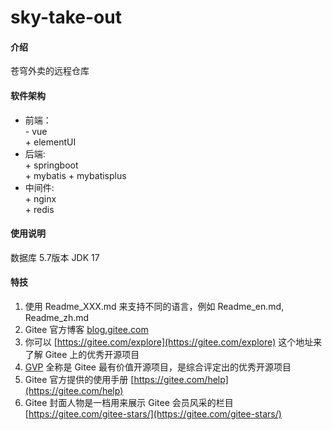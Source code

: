 # sky-take-out

#### 介绍
苍穹外卖的远程仓库

#### 软件架构
+ 前端：  
      - vue   
      + elementUI  
+ 后端:  
      + springboot  
      + mybatis
      + mybatisplus
+ 中间件:    
      + nginx  
      + redis  


#### 使用说明

数据库 5.7版本
JDK 17





#### 特技

1.  使用 Readme\_XXX.md 来支持不同的语言，例如 Readme\_en.md, Readme\_zh.md
2.  Gitee 官方博客 [blog.gitee.com](https://blog.gitee.com)
3.  你可以 [https://gitee.com/explore](https://gitee.com/explore) 这个地址来了解 Gitee 上的优秀开源项目
4.  [GVP](https://gitee.com/gvp) 全称是 Gitee 最有价值开源项目，是综合评定出的优秀开源项目
5.  Gitee 官方提供的使用手册 [https://gitee.com/help](https://gitee.com/help)
6.  Gitee 封面人物是一档用来展示 Gitee 会员风采的栏目 [https://gitee.com/gitee-stars/](https://gitee.com/gitee-stars/)
